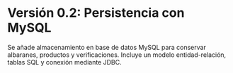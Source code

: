 # Versión 0.2: Persistencia con MySQL

Se añade almacenamiento en base de datos MySQL para conservar albaranes, productos y verificaciones. Incluye un modelo entidad-relación, tablas SQL y conexión mediante JDBC.